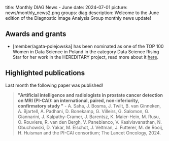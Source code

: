 title: Monthly DIAG News - June
date: 2024-07-01
picture: news/monthly_news2.png
groups: diag
description: Welcome to the June edition of the Diagnostic Image Analysis Group monthly news update!

## Awards and grants
- [member/agata-polejowska] has been nominated as one of the TOP 100 Women in Data Science in Poland in the category Data Science Rising Star for her work in the HEREDITARY project, read more about it [here](https://www.diagnijmegen.nl/news/agata_top100_2024/).

## Highlighted publications
Last month the following paper was published!
> **"Artificial intelligence and radiologists in prostate cancer detection on MRI (PI-CAI): an international, paired, non-inferiority, confirmatory study "** - A. Saha, J. Bosma, J. Twilt, B. van Ginneken, A. Bjartell, A. Padhani, D. Bonekamp, G. Villeirs, G. Salomon, G. Giannarini, J. Kalpathy-Cramer, J. Barentsz, K. Maier-Hein, M. Rusu, O. Rouviere, R. van den Bergh, V. Panebianco, V. Kasivisvanathan, N. Obuchowski, D. Yakar, M. Elschot, J. Veltman, J. Futterer, M. de Rooij, H. Huisman and the PI-CAI consortium; The Lancet Oncology, 2024.
